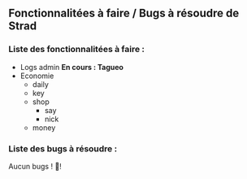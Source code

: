 ## Fonctionnalitées à faire / Bugs à résoudre de Strad

### Liste des fonctionnalitées à faire :
- Logs admin **En cours : Tagueo**
- Economie
  - daily
  - key
  - shop
    - say
    - nick
  - money


### Liste des bugs à résoudre :
Aucun bugs ! 🎉!